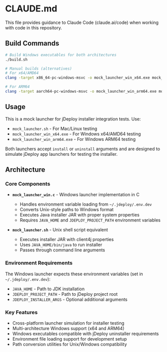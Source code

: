 # CLAUDE.md

This file provides guidance to Claude Code (claude.ai/code) when working with code in this repository.

## Build Commands

```bash
# Build Windows executables for both architectures
./build.sh

# Manual builds (alternatives)
# For x64/AMD64
clang -target x86_64-pc-windows-msvc -o mock_launcher_win_x64.exe mock_launcher_win.c -std=c99 -lole32 -lshell32

# For ARM64  
clang -target aarch64-pc-windows-msvc -o mock_launcher_win_arm64.exe mock_launcher_win.c -std=c99 -lole32 -lshell32
```

## Usage

This is a mock launcher for jDeploy installer integration tests. Use:

- `mock_launcher.sh` - For Mac/Linux testing
- `mock_launcher_win_x64.exe` - For Windows x64/AMD64 testing
- `mock_launcher_win_arm64.exe` - For Windows ARM64 testing

Both launchers accept `install` or `uninstall` arguments and are designed to simulate jDeploy app launchers for testing the installer.

## Architecture

### Core Components

- **`mock_launcher_win.c`** - Windows launcher implementation in C
  - Handles environment variable loading from `~/.jdeploy/.env.dev`
  - Converts Unix-style paths to Windows format
  - Executes Java installer JAR with proper system properties
  - Requires `JAVA_HOME` and `JDEPLOY_PROJECT_PATH` environment variables

- **`mock_launcher.sh`** - Unix shell script equivalent
  - Executes installer JAR with client4j properties
  - Uses `JAVA_HOME/bin/java` to run installer
  - Passes through command line arguments

### Environment Requirements

The Windows launcher expects these environment variables (set in `~/.jdeploy/.env.dev`):
- `JAVA_HOME` - Path to JDK installation
- `JDEPLOY_PROJECT_PATH` - Path to jDeploy project root
- `JDEPLOY_INSTALLER_ARGS` - Optional additional arguments

### Key Features

- Cross-platform launcher simulation for installer testing
- Multi-architecture Windows support (x64 and ARM64)
- Windows executables compatible with jDeploy uninstaller requirements
- Environment file loading support for development setup
- Path conversion utilities for Unix/Windows compatibility